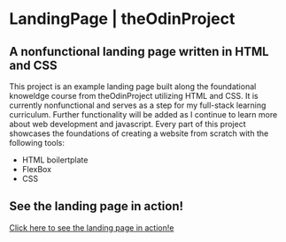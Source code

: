 # LandingPage | theOdinProject

## A nonfunctional landing page written in HTML and CSS

This project is an example landing page built along the foundational knoweldge course from theOdinProject utilizing HTML and CSS. It is currently nonfunctional and serves as a step for my full-stack learning curriculum. Further functionality will be added as I continue to learn more about web development and javascript. Every part of this project showcases the foundations of creating a website from scratch with the following tools:

* HTML boilertplate
* FlexBox
* CSS

## See the landing page in action!

<a href = "https://marcvincentamandoron.github.io/LandingPage/" target = "_blank">Click here to see the landing page in action!e</a>

